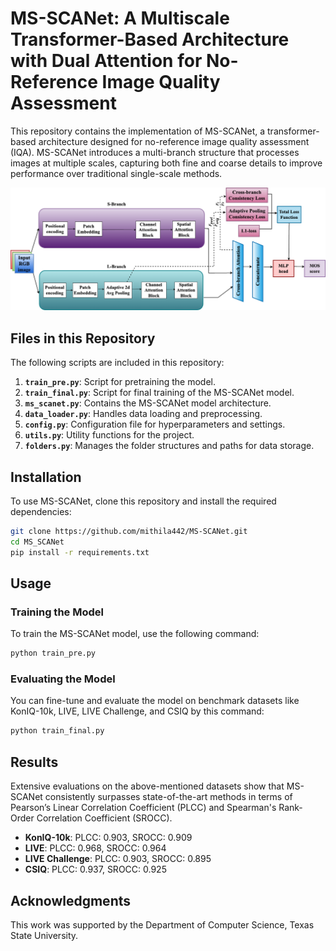 
# MS-SCANet: A Multiscale Transformer-Based Architecture with Dual Attention for No-Reference Image Quality Assessment

This repository contains the implementation of MS-SCANet, a transformer-based architecture designed for no-reference image quality assessment (IQA). MS-SCANet introduces a multi-branch structure that processes images at multiple scales, capturing both fine and coarse details to improve performance over traditional single-scale methods.

![MS-SCANet Architecture](MS_SCANet.png)

## Files in this Repository

The following scripts are included in this repository:

1. **`train_pre.py`**: Script for pretraining the model.
2. **`train_final.py`**: Script for final training of the MS-SCANet model.
3. **`ms_scanet.py`**: Contains the MS-SCANet model architecture.
4. **`data_loader.py`**: Handles data loading and preprocessing.
5. **`config.py`**: Configuration file for hyperparameters and settings.
6. **`utils.py`**: Utility functions for the project.
7. **`folders.py`**: Manages the folder structures and paths for data storage.

## Installation

To use MS-SCANet, clone this repository and install the required dependencies:

```bash
git clone https://github.com/mithila442/MS-SCANet.git
cd MS_SCANet
pip install -r requirements.txt
```

## Usage

### Training the Model

To train the MS-SCANet model, use the following command:

```bash
python train_pre.py
```

### Evaluating the Model

You can fine-tune and evaluate the model on benchmark datasets like KonIQ-10k, LIVE, LIVE Challenge, and CSIQ by this command:

```bash
python train_final.py
```

## Results

Extensive evaluations on the above-mentioned datasets show that MS-SCANet consistently surpasses state-of-the-art methods in terms of Pearson’s Linear Correlation Coefficient (PLCC) and Spearman's Rank-Order Correlation Coefficient (SROCC).

- **KonIQ-10k**: PLCC: 0.903, SROCC: 0.909
- **LIVE**: PLCC: 0.968, SROCC: 0.964
- **LIVE Challenge**: PLCC: 0.903, SROCC: 0.895
- **CSIQ**: PLCC: 0.937, SROCC: 0.925


## Acknowledgments

This work was supported by the Department of Computer Science, Texas State University.
